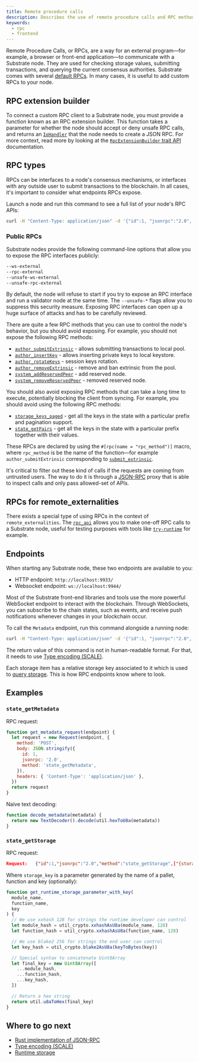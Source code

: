 ```yaml
---
title: Remote procedure calls
description: Describes the use of remote procedure calls and RPC methods to interact with a Substrate node.
keywords:
  - rpc
  - frontend
---
```


Remote Procedure Calls, or RPCs, are a way for an external program—for example, a browser or front-end application—to communicate with a Substrate node.
They are used for checking storage values, submitting transactions, and querying the
current consensus authorities. 
Substrate comes with several [default RPCs](https://polkadot.js.org/docs/substrate/rpc/).
In many cases, it is useful to add custom RPCs to your node.

## RPC extension builder

To connect a custom RPC client to a Substrate node, you must provide a function known as an RPC extension builder.
This function takes a parameter for whether the node should accept or deny unsafe RPC calls, and returns an [`IoHandler`](https://paritytech.github.io/substrate/master/node_rpc/type.IoHandler.html) that the node needs to create a JSON RPC. 
For more context, read more by looking at the [`RpcExtensionBuilder` trait API](https://paritytech.github.io/substrate/master/sc_service/trait.RpcExtensionBuilder.html) documentation.

## RPC types

RPCs can be interfaces to a node's consensus mechanisms, or interfaces with any outside user to submit transactions to the blockchain. 
In all cases, it's important to consider what endpoints RPCs expose.

Launch a node and run this command to see a full list of your node's RPC APIs:

```bash
curl -H "Content-Type: application/json" -d '{"id":1, "jsonrpc":"2.0", "method": "rpc_methods"}' http://localhost:9933/
```

### Public RPCs

Substrate nodes provide the following command-line options that allow you to expose the RPC interfaces publicly:

```bash
--ws-external
--rpc-external
--unsafe-ws-external
--unsafe-rpc-external
```

By default, the node will refuse to start if you try to expose an RPC interface and run a validator node at the same time.
The `--unsafe-*` flags allow you to suppress this security measure.
Exposing RPC interfaces can open up a huge surface of attacks and has to be carefully reviewed.

There are quite a few RPC methods that you can use to control the node's behavior, but you should avoid exposing.
For example, you should not expose the following RPC methods:

- [`author_submitExtrinsic`](https://paritytech.github.io/substrate/master/sc_rpc/author/trait.AuthorApi.html#tymethod.submit_extrinsic) - allows submitting transactions to local pool.
- [`author_insertKey`](https://paritytech.github.io/substrate/master/sc_rpc_api/author/trait.AuthorApi.html#tymethod.insert_key) - allows inserting private keys to local keystore.
- [`author_rotateKeys`](https://paritytech.github.io/substrate/master/sc_rpc_api/author/trait.AuthorApi.html#tymethod.rotate_keys) - session keys rotation.
- [`author_removeExtrinsic`](https://paritytech.github.io/substrate/master/sc_rpc_api/author/trait.AuthorApi.html#tymethod.remove_extrinsic) - remove and ban extrinsic from the pool.
- [`system_addReservedPeer`](https://paritytech.github.io/substrate/master/sc_rpc_api/system/trait.SystemApi.html#tymethod.system_add_reserved_peer) - add reserved node.
- [`system_removeReservedPeer`](https://paritytech.github.io/substrate/master/sc_rpc_api/system/trait.SystemApi.html#tymethod.system_remove_reserved_peer) - removed reserved node.

You should also avoid exposing RPC methods that can take a long time to execute, potentially blocking the client from syncing. 
For example, you should avoid using the following RPC methods:

- [`storage_keys_paged`](https://paritytech.github.io/substrate/master/sc_rpc_api/state/trait.StateApi.html#tymethod.storage_keys_paged) - get all the keys in the state with a particular prefix and pagination support.
- [`state_getPairs`](https://paritytech.github.io/substrate/master/sc_rpc_api/state/trait.StateApi.html#tymethod.storage_pairs) - get all the keys in the state with a particular prefix together with their values.

These RPCs are declared by using the `#[rpc(name = "rpc_method")]` macro, where `rpc_method` is be the name of the function—for example `author_submitExtrinsic` corresponding to [`submit_extrinsic`](https://paritytech.github.io/substrate/master/sc_rpc/author/trait.AuthorApi.html#tymethod.submit_extrinsic).

It's critical to filter out these kind of calls if the requests are coming from untrusted users.
The way to do it is through a [JSON-RPC](/reference/glossary#json-rpc) proxy that is able to inspect calls and only pass allowed-set of APIs.

## RPCs for remote_externalities

There exists a special type of using RPCs in the context of `remote_externalities`.
The [`rpc_api`](https://paritytech.github.io/substrate/master/remote_externalities/rpc_api/index.html) allows you to make one-off RPC calls to a Substrate node, useful for testing purposes with tools like [`try-runtime`](/reference/command-line-tools/try-runtime/) for example.

## Endpoints

When starting any Substrate node, these two endpoints are available to you:

- HTTP endpoint: `http://localhost:9933/`
- Websocket endpoint: `ws://localhost:9944/`

Most of the Substrate front-end libraries and tools use the more powerful WebSocket endpoint to interact with the blockchain. 
Through WebSockets, you can subscribe to the chain states, such as events, and receive push notifications whenever changes in your blockchain occur.

To call the `Metadata` endpoint, run this command alongside a running node:

```bash
curl -H "Content-Type: application/json" -d '{"id":1, "jsonrpc":"2.0", "method": "state_getMetadata"}' http://localhost:9933/
```

The return value of this command is not in human-readable format. For that, it needs to use [Type encoding (SCALE)](/reference/scale-codec/).

Each storage item has a relative storage key associated to it which is used to
[query storage](/main-docs/build/runtime-storage#querying-storage). This is how RPC endpoints know where to look.

## Examples

### `state_getMetadata`

RPC request:

```javascript
function get_metadata_request(endpoint) {
  let request = new Request(endpoint, {
    method: 'POST',
    body: JSON.stringify({
      id: 1,
      jsonrpc: '2.0',
      method: 'state_getMetadata',
    }),
    headers: { 'Content-Type': 'application/json' },
  })
  return request
}
```

Naive text decoding:

```javascript
function decode_metadata(metadata) {
  return new TextDecoder().decode(util.hexToU8a(metadata))
}
```

### `state_getStorage`

RPC request:

```json
Request:   {"id":1,"jsonrpc":"2.0","method":"state_getStorage",["{storage_key}"]}
```

Where `storage_key` is a parameter generated by the name of a pallet, function and key (optionally):

```javascript
function get_runtime_storage_parameter_with_key(
  module_name,
  function_name,
  key
) {
  // We use xxhash 128 for strings the runtime developer can control
  let module_hash = util_crypto.xxhashAsU8a(module_name, 128)
  let function_hash = util_crypto.xxhashAsU8a(function_name, 128)

  // We use blake2 256 for strings the end user can control
  let key_hash = util_crypto.blake2AsU8a(keyToBytes(key))

  // Special syntax to concatenate Uint8Array
  let final_key = new Uint8Array([
    ...module_hash,
    ...function_hash,
    ...key_hash,
  ])

  // Return a hex string
  return util.u8aToHex(final_key)
}
```

## Where to go next

- [Rust implementation of JSON-RPC](https://github.com/paritytech/jsonrpc)
- [Type encoding (SCALE)](/reference/scale-codec)
- [Runtime storage](/main-docs/build/runtime-storage/)
